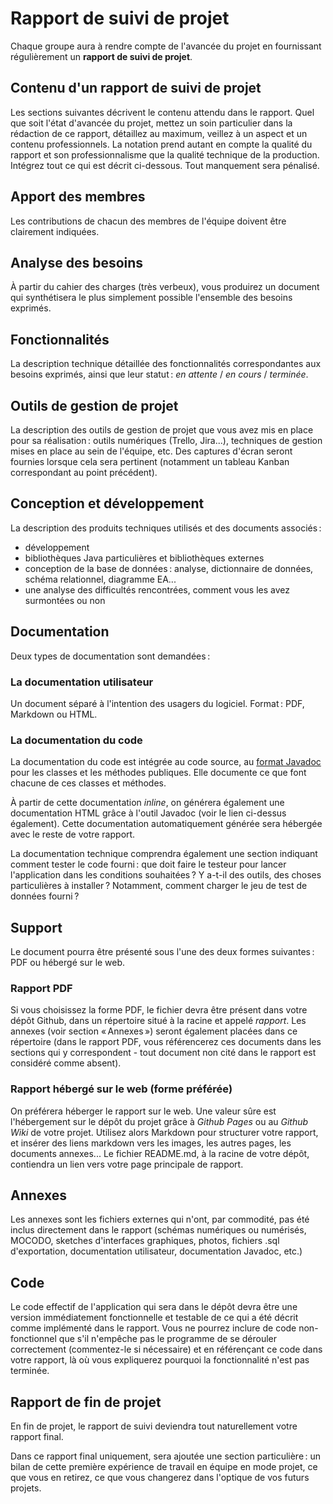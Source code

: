 # Rapport de suivi de projet

Chaque groupe aura à rendre compte de l'avancée du projet en fournissant régulièrement un **rapport de suivi de projet**.

## Contenu d'un rapport de suivi de projet

Les sections suivantes décrivent le contenu attendu dans le rapport. Quel que soit l'état d'avancée du projet, mettez un soin particulier dans la rédaction de ce rapport, détaillez au maximum, veillez à un aspect et un contenu professionnels. La notation prend autant en compte la qualité du rapport et son professionnalisme que la qualité technique de la production. Intégrez tout ce qui est décrit ci-dessous. Tout manquement sera pénalisé.

## Apport des membres

Les contributions de chacun des membres de l'équipe doivent être clairement indiquées.

## Analyse des besoins

À partir du cahier des charges (très verbeux), vous produirez un document qui synthétisera le plus simplement possible l'ensemble des besoins exprimés.

## Fonctionnalités

La description technique détaillée des fonctionnalités correspondantes aux besoins exprimés, ainsi que leur statut : _en attente_ / _en cours_ / _terminée_.

## Outils de gestion de projet

La description des outils de gestion de projet que vous avez mis en place pour sa réalisation : outils numériques (Trello, Jira...), techniques de gestion mises en place au sein de l'équipe, etc. Des captures d'écran seront fournies lorsque cela sera pertinent (notamment un tableau Kanban correspondant au point précédent).

## Conception et développement

La description des produits techniques utilisés et des documents associés :

- développement
- bibliothèques Java particulières et bibliothèques externes
- conception de la base de données : analyse, dictionnaire de données, schéma relationnel, diagramme EA...
- une analyse des difficultés rencontrées, comment vous les avez surmontées ou non

## Documentation

Deux types de documentation sont demandées :

### La documentation utilisateur

Un document séparé à l'intention des usagers du logiciel. Format : PDF, Markdown ou HTML.

### La documentation du code

La documentation du code est intégrée au code source, au [format Javadoc](https://koor.fr/Java/Tutorial/java_javadoc_introduction.wp) pour les classes et les méthodes publiques. Elle documente ce que font chacune de ces classes et méthodes.

À partir de cette documentation _inline_, on générera également une documentation HTML grâce à l'outil Javadoc (voir le lien ci-dessus également). Cette documentation automatiquement générée sera hébergée avec le reste de votre rapport.

La documentation technique comprendra également une section indiquant comment tester le code fourni : que doit faire le testeur pour lancer l'application dans les conditions souhaitées ? Y a-t-il des outils, des choses particulières à installer ? Notamment, comment charger le jeu de test de données fourni ?

## Support

Le document pourra être présenté sous l'une des deux formes suivantes : PDF ou hébergé sur le web.

### Rapport PDF

Si vous choisissez la forme PDF, le fichier devra être présent dans votre dépôt Github, dans un répertoire situé à la racine et appelé *rapport*. Les annexes (voir section « Annexes ») seront également placées dans ce répertoire (dans le rapport PDF, vous référencerez ces documents dans les sections qui y correspondent - tout document non cité dans le rapport est considéré comme absent).

### Rapport hébergé sur le web (forme préférée)

On préférera héberger le rapport sur le web. Une valeur sûre est l'hébergement sur le dépôt du projet grâce à _Github Pages_ ou au _Github Wiki_ de votre projet. Utilisez alors Markdown pour structurer votre rapport, et insérer des liens markdown vers les images, les autres pages, les documents annexes... Le fichier README.md, à la racine de votre dépôt, contiendra un lien vers votre page principale de rapport.

## Annexes

Les annexes sont les fichiers externes qui n'ont, par commodité, pas été inclus directement dans le rapport (schémas numériques ou numérisés, MOCODO, sketches d'interfaces graphiques, photos, fichiers .sql d'exportation, documentation utilisateur, documentation Javadoc, etc.)

## Code

Le code effectif de l'application qui sera dans le dépôt devra être une version immédiatement fonctionnelle et testable de ce qui a été décrit comme implémenté dans le rapport. Vous ne pourrez inclure de code non-fonctionnel que s'il n'empêche pas le programme de se dérouler correctement (commentez-le si nécessaire) et en référençant ce code dans votre rapport, là où vous expliquerez pourquoi la fonctionnalité n'est pas terminée.

## Rapport de fin de projet

En fin de projet, le rapport de suivi deviendra tout naturellement votre rapport final.

Dans ce rapport final uniquement, sera ajoutée une section particulière : un bilan de cette première expérience de travail en équipe en mode projet, ce que vous en retirez, ce que vous changerez dans l'optique de vos futurs projets.
